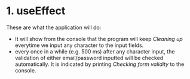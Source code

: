 # 1. useEffect

These are what the application will do:

 - It will show from the console that the program will keep *Cleaning up* everytime we input any character to the input fields.
 - every once in a while (e.g. 500 ms) after any character input, the validation of either email/password inputted will be checked automatically. It is indicated by printing *Checking form validity* to the console.